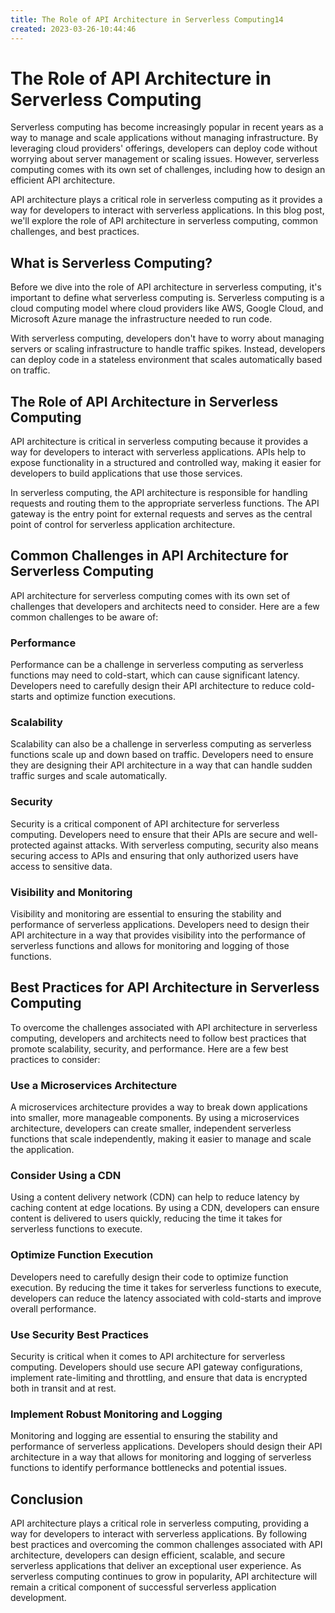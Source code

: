 ```yaml
---
title: The Role of API Architecture in Serverless Computing14
created: 2023-03-26-10:44:46
---
```


# The Role of API Architecture in Serverless Computing

Serverless computing has become increasingly popular in recent years as a way to manage and scale applications without managing infrastructure. By leveraging cloud providers' offerings, developers can deploy code without worrying about server management or scaling issues. However, serverless computing comes with its own set of challenges, including how to design an efficient API architecture.

API architecture plays a critical role in serverless computing as it provides a way for developers to interact with serverless applications. In this blog post, we'll explore the role of API architecture in serverless computing, common challenges, and best practices.

## What is Serverless Computing?

Before we dive into the role of API architecture in serverless computing, it's important to define what serverless computing is. Serverless computing is a cloud computing model where cloud providers like AWS, Google Cloud, and Microsoft Azure manage the infrastructure needed to run code.

With serverless computing, developers don't have to worry about managing servers or scaling infrastructure to handle traffic spikes. Instead, developers can deploy code in a stateless environment that scales automatically based on traffic.

## The Role of API Architecture in Serverless Computing

API architecture is critical in serverless computing because it provides a way for developers to interact with serverless applications. APIs help to expose functionality in a structured and controlled way, making it easier for developers to build applications that use those services.

In serverless computing, the API architecture is responsible for handling requests and routing them to the appropriate serverless functions. The API gateway is the entry point for external requests and serves as the central point of control for serverless application architecture.

## Common Challenges in API Architecture for Serverless Computing

API architecture for serverless computing comes with its own set of challenges that developers and architects need to consider. Here are a few common challenges to be aware of:

### Performance

Performance can be a challenge in serverless computing as serverless functions may need to cold-start, which can cause significant latency. Developers need to carefully design their API architecture to reduce cold-starts and optimize function executions.

### Scalability

Scalability can also be a challenge in serverless computing as serverless functions scale up and down based on traffic. Developers need to ensure they are designing their API architecture in a way that can handle sudden traffic surges and scale automatically.

### Security

Security is a critical component of API architecture for serverless computing. Developers need to ensure that their APIs are secure and well-protected against attacks. With serverless computing, security also means securing access to APIs and ensuring that only authorized users have access to sensitive data.

### Visibility and Monitoring

Visibility and monitoring are essential to ensuring the stability and performance of serverless applications. Developers need to design their API architecture in a way that provides visibility into the performance of serverless functions and allows for monitoring and logging of those functions.

## Best Practices for API Architecture in Serverless Computing

To overcome the challenges associated with API architecture in serverless computing, developers and architects need to follow best practices that promote scalability, security, and performance. Here are a few best practices to consider:

### Use a Microservices Architecture

A microservices architecture provides a way to break down applications into smaller, more manageable components. By using a microservices architecture, developers can create smaller, independent serverless functions that scale independently, making it easier to manage and scale the application.

### Consider Using a CDN

Using a content delivery network (CDN) can help to reduce latency by caching content at edge locations. By using a CDN, developers can ensure content is delivered to users quickly, reducing the time it takes for serverless functions to execute.

### Optimize Function Execution

Developers need to carefully design their code to optimize function execution. By reducing the time it takes for serverless functions to execute, developers can reduce the latency associated with cold-starts and improve overall performance.

### Use Security Best Practices

Security is critical when it comes to API architecture for serverless computing. Developers should use secure API gateway configurations, implement rate-limiting and throttling, and ensure that data is encrypted both in transit and at rest.

### Implement Robust Monitoring and Logging

Monitoring and logging are essential to ensuring the stability and performance of serverless applications. Developers should design their API architecture in a way that allows for monitoring and logging of serverless functions to identify performance bottlenecks and potential issues.

## Conclusion

API architecture plays a critical role in serverless computing, providing a way for developers to interact with serverless applications. By following best practices and overcoming the common challenges associated with API architecture, developers can design efficient, scalable, and secure serverless applications that deliver an exceptional user experience. As serverless computing continues to grow in popularity, API architecture will remain a critical component of successful serverless application development.
